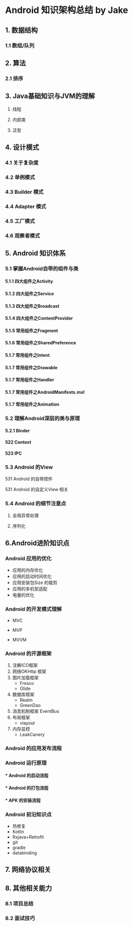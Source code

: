 # Android 知识架构总结 by Jake

## 1. 数据结构

### 1.1 数组/队列





## 2. 算法

### 2.1 排序





## 3. Java基础知识与JVM的理解

1. 线程

2. 内部类

3. 泛型

    



## 4. 设计模式

### 4.1 关于复杂度

### 4.2 单例模式

### 4.3  Builder 模式

### 4.4 Adapter 模式

### 4.5 工厂模式

### 4.6 观察者模式





## 5. Android 知识体系

### 5.1 掌握Android自带的组件与类

#### 5.1.1 四大组件之Activity

#### 5.1.2 四大组件之Service

#### 5.1.3 四大组件之Broadcast

#### 5.1.4 四大组件之ContentProvider

#### 5.1.5 常用组件之Fragment

#### 5.1.6 常用组件之SharedPreference

#### 5.1.7 常用组件之Intent

#### 5.1.7 常用组件之Drawable

#### 5.1.7 常用组件之Handler

#### 5.1.7 常用组件之AndroidManifests.mxl

#### 5.1.7 常用组件之Animation





### 5.2 理解Android深层的类与原理

#### 5.2.1 Binder

#### 522 Context

#### 523 IPC



### 5.3 Android 的View

531 Android 的自带控件

531 Android 的自定义View 相关



### 5.4 Android 的细节注意点

1. 全局异常处理

2. 序列化

    





## 6.Android进阶知识点

### Android 应用的优化

* 应用的内存优化
* 应用的启动时间优化
* 应用安装包Size 的裁剪
* 应用的多机型适配
* 电量的优化



### Android 的开发模式理解

* MVC

* MVP

* MVVM

    



### Android 的开源框架

1. 注解ICO框架
2. 网络OKHttp 框架
3. 图片加载框架
    * Fresco
    * Glide
4. 数据库框架
    * Realm
    * GreenDao
5. 消息机制框架 EventBus
6. 布局框架
    * vlayout
7.  内存监控
    * LeakCanery



### Android 的应用发布流程



### Android 运行原理

#### * Android 的启动流程

#### * Android 的打包流程

#### * APK 的安装流程



### Android 前沿知识点

* 热修复
* Kotlin
* Rxjava+Retrofit
* git
* gradle
* databinding



## 7. 网络协议相关





## 8. 其他相关能力

### 8.1 项目总结

### 8.2 面试技巧



